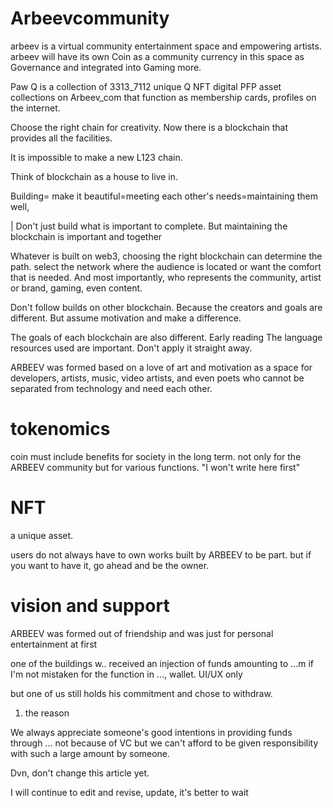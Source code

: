 # Arbeevcommunity
arbeev is a virtual community  entertainment space and empowering artists.  arbeev will have its own Coin as a community currency in this space as Governance and integrated into Gaming more. 

Paw Q is a collection of 3313_7112 unique Q NFT digital PFP asset collections on Arbeev_com that function as membership cards, profiles on the internet.

Choose the right chain for creativity. Now there is a blockchain that provides all the facilities.
 
It is impossible to make a new L123 chain. 

Think of blockchain as a house to live in.

Building= make it beautiful=meeting each other's needs=maintaining them well, 

| Don't just build what is important to complete. But maintaining the blockchain is important and together

Whatever is built on web3, choosing the right blockchain can determine the path. select the network where the audience is located 
or want the comfort that is needed. And most importantly, who represents the community, artist or brand, gaming, even content.

Don't follow builds on other blockchain. 
Because the creators and goals are different. But assume motivation and make a difference. 

The goals of each blockchain are also different. Early reading The language resources used are important. Don't apply it straight away.

ARBEEV was formed based on a love of art and motivation as a space for developers, artists, music, video artists, and even poets who cannot be separated from technology and need each other.

# tokenomics
coin 
must include benefits for society in the long term.
not only for the ARBEEV community but for various functions. 
"I won't write here first"

# NFT
a unique asset.

users do not always have to own works built by ARBEEV to be part.
but if you want to have it, go ahead and be the owner. 

# vision and support
ARBEEV was formed out of friendship and was just for personal entertainment at first

one of the buildings w.. received an injection of funds amounting to ...m 
if I'm not mistaken for the function in ..., wallet. UI/UX only

but one of us still holds his commitment 
and chose to withdraw.

1. the reason

We always appreciate someone's good intentions in providing funds through ... not because of VC but we can't afford to be given responsibility with such a large amount by someone.


Dvn, don't change this article yet.

I will continue to edit and revise, update, it's better to wait
